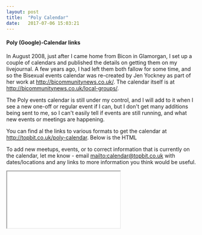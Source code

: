 ```yaml
---
layout: post
title:  "Poly Calendar"
date:   2017-07-06 15:03:21
---
```


#### Poly (Google)-Calendar links

In August 2008, just after I came home from Bicon in Glamorgan, I set up a couple of calendars and published the details on getting them on my livejournal. A few years ago, I had left them both fallow for some time, and so the Bisexual events calendar was re-created by Jen Yockney as part of her work at <http://bicommunitynews.co.uk/>. The calendar itself is at <http://bicommunitynews.co.uk/local-groups/>.

The Poly events calendar is still under my control, and I will add to it when I see a new one-off or regular event if I can, but I don't get many additions being sent to me, so I can't easily tell if events are still running, and what new events or meetings are happening.  

You can find al the links to various formats to get the calendar at <http://topbit.co.uk/poly-calendar>. Below is the HTML


To add new meetups, events, or to correct information that is currently on the calendar, let me know - email <mailto:calendar@topbit.co.uk> with dates/locations and any links to more information you think would be useful.

<iframe src="<a href="http://www.google.com/calendar/embed?src=r77h5s68dtsu0v8dtel66aoa4g%40group.calendar.google.com" rel="nofollow">" frameborder="0"></iframe>
